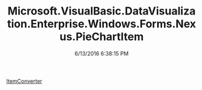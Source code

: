 ﻿---
title: Microsoft.VisualBasic.DataVisualization.Enterprise.Windows.Forms.Nexus.PieChartItem
date: 6/13/2016 6:38:15 PM
---

[ItemConverter](T-Microsoft.VisualBasic.DataVisualization.Enterprise.Windows.Forms.Nexus.PieChartItem.ItemConverter.html)
